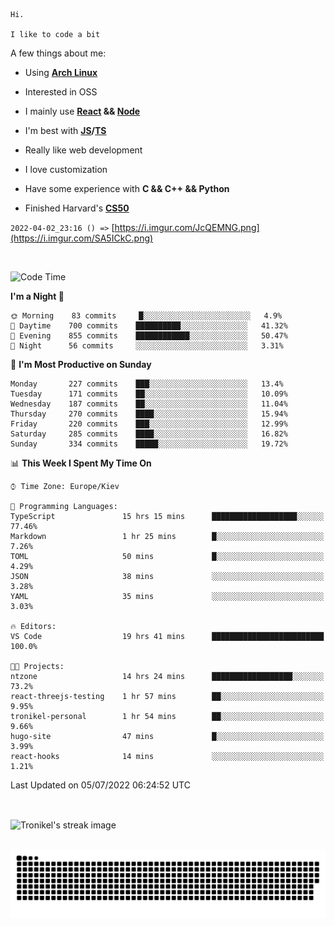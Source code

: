 ```
Hi.

I like to code a bit
```

A few things about me:

-   Using **[Arch Linux](https://archlinux.org/)**

-   Interested in OSS

-   I mainly use **[React](https://reactjs.org/) && [Node](https://nodejs.org/en/)**

-   I'm best with **[JS](https://www.javascript.com/)/[TS](https://www.typescriptlang.org/)**

-   Really like web development

-   I love customization

-   Have some experience with **C && C++ && Python**

-   Finished Harvard's **[CS50](https://cs50.harvard.edu)**

`2022-04-02_23:16 () =>` [https://i.imgur.com/JcQEMNG.png](https://i.imgur.com/SA5ICkC.png)

<br>

<!--START_SECTION:waka-->
![Code Time](http://img.shields.io/badge/Code%20Time-754%20hrs%209%20mins-blue)

**I'm a Night 🦉** 

```text
🌞 Morning    83 commits     █░░░░░░░░░░░░░░░░░░░░░░░░   4.9% 
🌆 Daytime    700 commits    ██████████░░░░░░░░░░░░░░░   41.32% 
🌃 Evening    855 commits    ████████████░░░░░░░░░░░░░   50.47% 
🌙 Night      56 commits     ░░░░░░░░░░░░░░░░░░░░░░░░░   3.31%

```
📅 **I'm Most Productive on Sunday** 

```text
Monday       227 commits    ███░░░░░░░░░░░░░░░░░░░░░░   13.4% 
Tuesday      171 commits    ██░░░░░░░░░░░░░░░░░░░░░░░   10.09% 
Wednesday    187 commits    ██░░░░░░░░░░░░░░░░░░░░░░░   11.04% 
Thursday     270 commits    ████░░░░░░░░░░░░░░░░░░░░░   15.94% 
Friday       220 commits    ███░░░░░░░░░░░░░░░░░░░░░░   12.99% 
Saturday     285 commits    ████░░░░░░░░░░░░░░░░░░░░░   16.82% 
Sunday       334 commits    █████░░░░░░░░░░░░░░░░░░░░   19.72%

```


📊 **This Week I Spent My Time On** 

```text
⌚︎ Time Zone: Europe/Kiev

💬 Programming Languages: 
TypeScript               15 hrs 15 mins      ███████████████████░░░░░░   77.46% 
Markdown                 1 hr 25 mins        █░░░░░░░░░░░░░░░░░░░░░░░░   7.26% 
TOML                     50 mins             █░░░░░░░░░░░░░░░░░░░░░░░░   4.29% 
JSON                     38 mins             ░░░░░░░░░░░░░░░░░░░░░░░░░   3.28% 
YAML                     35 mins             ░░░░░░░░░░░░░░░░░░░░░░░░░   3.03%

🔥 Editors: 
VS Code                  19 hrs 41 mins      █████████████████████████   100.0%

🐱‍💻 Projects: 
ntzone                   14 hrs 24 mins      ██████████████████░░░░░░░   73.2% 
react-threejs-testing    1 hr 57 mins        ██░░░░░░░░░░░░░░░░░░░░░░░   9.95% 
tronikel-personal        1 hr 54 mins        ██░░░░░░░░░░░░░░░░░░░░░░░   9.66% 
hugo-site                47 mins             █░░░░░░░░░░░░░░░░░░░░░░░░   3.99% 
react-hooks              14 mins             ░░░░░░░░░░░░░░░░░░░░░░░░░   1.21%

```


 Last Updated on 05/07/2022 06:24:52 UTC
<!--END_SECTION:waka-->

<br>

<p><img align="center" src="https://github-readme-streak-stats.herokuapp.com/?user=Tronikelis&theme=dark" alt="Tronikel's streak image" /></p>

<br>

<img title="" src="https://raw.githubusercontent.com/Tronikelis/Tronikelis/output/github-contribution-grid-snake.svg" alt="very cool snake thingey" data-align="left">
